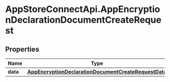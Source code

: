 # AppStoreConnectApi.AppEncryptionDeclarationDocumentCreateRequest

## Properties

Name | Type | Description | Notes
------------ | ------------- | ------------- | -------------
**data** | [**AppEncryptionDeclarationDocumentCreateRequestData**](AppEncryptionDeclarationDocumentCreateRequestData.md) |  | 


